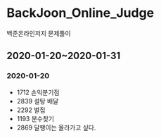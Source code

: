 # BackJoon_Online_Judge
백준온라인저지 문제풀이

## 2020-01-20~2020-01-31
### 2020-01-20
- 1712 손익분기점
- 2839 설탕 배달
- 2292 벌집
- 1193 분수찾기
- 2869 달팽이는 올라가고 싶다.

